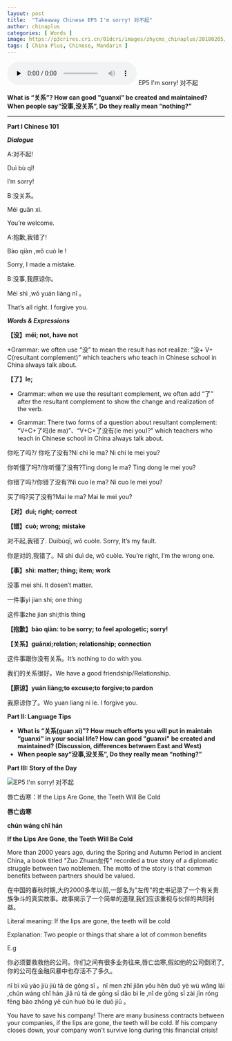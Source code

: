 ```yaml
---
layout: post
title:  "Takeaway Chinese EP5 I'm sorry! 对不起"
author: chinaplus
categories: [ Words ]
image: https://p3crires.cri.cn/01dcri/images/zhycms_chinaplus/20180205/6e33176f-e7af-457d-b483-c3113a8743a1.jpg?x-oss-process=image/resize,w_650
tags: [ China Plus, Chinese, Mandarin ]
---
```

<audio id="audio" controls="" preload="none">
  <source id="mp3" src="https://chinaplus.cri.cn/media/2017/8f26f0ea-a7ed-381d-38a9-9e0ecd9a9fa7.mp3">
</audio>
EP5 I'm sorry! 对不起

**What is “关系”? How can good "guanxi" be created and maintained? When people say“没事,没关系”, Do they really mean “nothing?”**

****

**Part I Chinese 101**

***Dialogue***

A:对不起!

Duì bù qǐ!   

I’m sorry!

B:没关系。

Méi guān xì.  

You’re welcome.

A:抱歉,我错了!

Bào qiàn ,wǒ cuò le !

Sorry, I made a mistake.

B:没事,我原谅你。

Méi shì ,wǒ yuán liàng nǐ 。

That’s all right. I forgive you.

***Words & Expressions***

**【没】méi; not, have not**

*Grammar: we often use “没” to mean the result has not realize: “没+ V+ C(resultant complement)” which teachers who teach in Chinese school in China always talk about.

**【了】le;**

* Grammar: when we use the resultant complement, we often add “了” after the resultant complement to show the change and realization of the verb.

* Grammar: There two forms of a question about resultant complement: “V+C+了吗(le ma)”、“V+C+了没有(le mei you)?” which teachers who teach in Chinese school in China always talk about.

你吃了吗?/ 你吃了没有?Ni chi le ma? Ni chi le mei you? 

你听懂了吗?/你听懂了没有?Ting dong le ma? Ting dong le mei you?

你错了吗?/你错了没有?Ni cuo le ma? Ni cuo le mei you?

买了吗?买了没有?Mai le ma? Mai le mei you?

**【对】duì; right; correct**

**【错】cuò; wrong; mistake**

对不起,我错了. Duìbùqǐ, wǒ cuòle. Sorry, It’s my fault.

你是对的,我错了。Nǐ shì duì de, wǒ cuòle. You’re right, I’m the wrong one.

**【事】shì: matter; thing; item; work**

没事 mei shi. It dosen’t matter.

一件事yi jian shi; one thing

这件事zhe jian shi;this thing

**【抱歉】bào qiàn: to be sorry; to feel apologetic; sorry!**

**【关系】guānxi;relation; relationship; connection**

这件事跟你没有关系。It’s nothing to do with you.

我们的关系很好。We have a good friendship/Relationship.

**【原谅】yuán liàng;to excuse;to forgive;to pardon**

我原谅你了。Wo yuan liang ni le. I forgive you.

**Part II: Language Tips**

-   **What is “关系(guan xi)”? How much efforts you will put in maintain “guanxi” in your social life? How can good "guanxi" be created and maintained? (Discussion, differences betwwen East and West)**
-   **When people say“没事,没关系”, Do they really mean “nothing?”**

**Part III: Story of the Day**

  


![EP5 I'm sorry! 对不起](https://p3-juejin.byteimg.com/tos-cn-i-k3u1fbpfcp/2796e3c1aa64463d98bb9adc7aace2b5~tplv-k3u1fbpfcp-zoom-1.image)

唇亡齿寒：If the Lips Are Gone, the Teeth Will Be Cold

**唇亡齿寒**

**chún wáng chǐ hán**

**If the Lips Are Gone, the Teeth Will Be Cold**

More than 2000 years ago, during the Spring and Autumn Period in ancient China, a book titled "Zuo Zhuan左传" recorded a true story of a diplomatic struggle between two noblemen. The motto of the story is that common benefits between partners should be valued.

在中国的春秋时期,大约2000多年以前,一部名为"左传"的史书记录了一个有关贵族争斗的真实故事。故事揭示了一个简单的道理,我们应该重视与伙伴的共同利益。

Literal meaning: If the lips are gone, the teeth will be cold

Explanation: Two people or things that share a lot of common benefits

E.g

你必须要救救他的公司。你们之间有很多业务往来,唇亡齿寒,假如他的公司倒闭了,你的公司在金融风暴中也存活不了多久。

nǐ bì xū yào jiù jiù tā de gōng sī 。nǐ men zhī jiān yǒu hěn duō yè wù wǎng lái ,chún wáng chǐ hán ,jiǎ rú tā de gōng sī dǎo bì le ,nǐ de gōng sī zài jīn róng fēng bào zhōng yě cún huó bú le duō jiǔ 。

You have to save his company! There are many business contracts between your companies, if the lips are gone, the teeth will be cold. If his company closes down, your company won't survive long during this financial crisis!